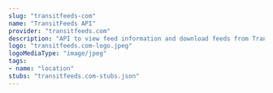 ```yaml
---
slug: "transitfeeds-com"
name: "TransitFeeds API"
provider: "transitfeeds.com"
description: "API to view feed information and download feeds from TransitFeeds.com\n"
logo: "transitfeeds.com-logo.jpeg"
logoMediaType: "image/jpeg"
tags:
- name: "location"
stubs: "transitfeeds.com-stubs.json"
---
```

